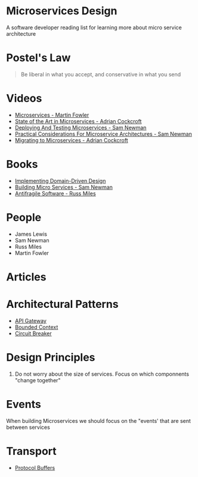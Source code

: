 # Microservices Design

A software developer reading list for learning more about micro service architecture

# Postel's Law

> Be liberal in what you accept, and conservative in what you send

# Videos

* [Microservices - Martin Fowler](https://www.youtube.com/watch?v=wgdBVIX9ifA)
* [State of the Art in Microservices - Adrian Cockcroft](https://www.youtube.com/watch?v=nMTaS07i3jk)
* [Deploying And Testing Microservices - Sam Newman](https://www.youtube.com/watch?v=FotoHYyY8Bo)
* [Practical Considerations For Microservice Architectures - Sam Newman](https://www.youtube.com/watch?v=5NOaUK74Jt4)
* [Migrating to Microservices - Adrian Cockcroft](http://www.infoq.com/presentations/migration-cloud-native)

# Books

* [Implementing Domain-Driven Design](http://www.amazon.co.uk/Implementing-Domain-Driven-Design-Vaughn-Vernon/dp/0321834577)
* [Building Micro Services - Sam Newman](http://www.amazon.co.uk/Building-Microservices-Sam-Newman/dp/1491950358)
* [Antifragile Software - Russ Miles](https://leanpub.com/antifragilesoftware)

# People

* James Lewis
* Sam Newman
* Russ Miles
* Martin Fowler

# Articles

# Architectural Patterns

* [API Gateway](http://microservices.io/patterns/apigateway.html)
* [Bounded Context](http://martinfowler.com/bliki/BoundedContext.html)
* [Circuit Breaker](http://martinfowler.com/bliki/CircuitBreaker.html)

# Design Principles

1. Do not worry about the size of services. Focus on which componnents "change together"

# Events

When building Microservices we should focus on the "events' that are sent between services

# Transport 

* [Protocol Buffers](https://github.com/google/protobuf/)
